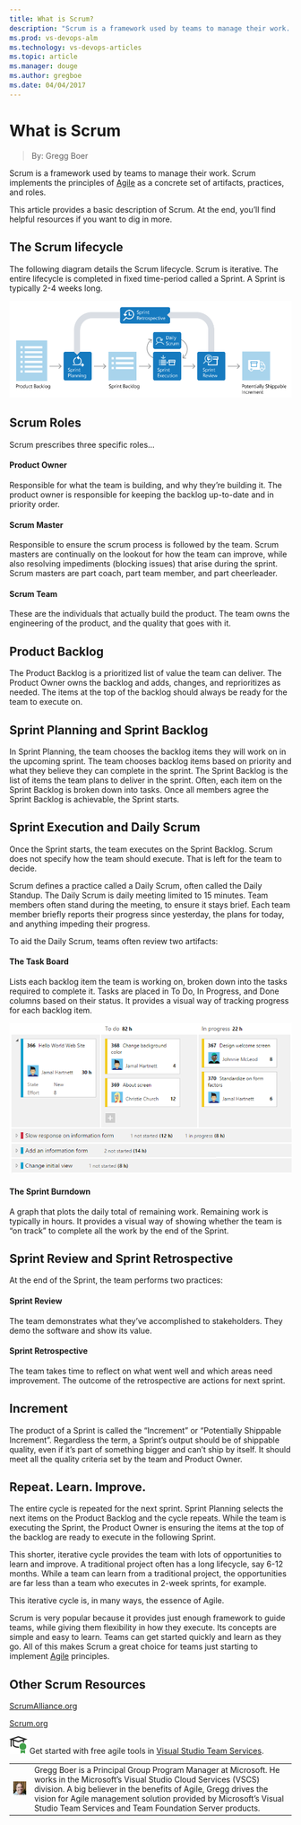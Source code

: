 ```yaml
---
title: What is Scrum?
description: "Scrum is a framework used by teams to manage their work. Scrum implements the principles of Agile as a concrete set of artifacts, practices, and roles. This article provides a basic description of Scrum. At the end, you’ll find helpful resources if you want to dig in more."
ms.prod: vs-devops-alm
ms.technology: vs-devops-articles
ms.topic: article
ms.manager: douge
ms.author: gregboe
ms.date: 04/04/2017
---
```


# What is Scrum
> By: Gregg Boer

Scrum is a framework used by teams to manage their work. Scrum
implements the principles of
[Agile](what-is-agile.md) as a concrete
set of artifacts, practices, and roles.

This article provides a basic description of Scrum. At the end, you’ll
find helpful resources if you want to dig in more.

## The Scrum lifecycle
The following diagram details the Scrum lifecycle. Scrum is iterative.
The entire lifecycle is completed in fixed time-period called a Sprint.
A Sprint is typically 2-4 weeks long.

![Scrum Lifecycle Diagram](_img/agile-scrum-lifecycle-diagram.png)

## Scrum Roles
Scrum prescribes three specific roles…

#### Product Owner
Responsible for what the team is building, and why they’re building it.
The product owner is responsible for keeping the backlog up-to-date and
in priority order.

#### Scrum Master
Responsible to ensure the scrum process is followed by the team. Scrum
masters are continually on the lookout for how the team can improve,
while also resolving impediments (blocking issues) that arise during the
sprint. Scrum masters are part coach, part team member, and part
cheerleader.

#### Scrum Team
These are the individuals that actually build the product. The team owns
the engineering of the product, and the quality that goes with it.

## Product Backlog
The Product Backlog is a prioritized list of value the team can deliver.
The Product Owner owns the backlog and adds, changes, and reprioritizes
as needed. The items at the top of the backlog should always be ready
for the team to execute on.

## Sprint Planning and Sprint Backlog
In Sprint Planning, the team chooses the backlog items they will work on
in the upcoming sprint. The team chooses backlog items based on priority
and what they believe they can complete in the sprint. The Sprint
Backlog is the list of items the team plans to deliver in the sprint.
Often, each item on the Sprint Backlog is broken down into tasks. Once
all members agree the Sprint Backlog is achievable, the Sprint starts.

## Sprint Execution and Daily Scrum
Once the Sprint starts, the team executes on the Sprint Backlog. Scrum
does not specify how the team should execute. That is left for the team
to decide.

Scrum defines a practice called a Daily Scrum, often called the Daily
Standup. The Daily Scrum is daily meeting limited to 15 minutes. Team
members often stand during the meeting, to ensure it stays brief. Each
team member briefly reports their progress since yesterday, the plans
for today, and anything impeding their progress.

To aid the Daily Scrum, teams often review two artifacts:

#### The Task Board
Lists each backlog item the team is working on, broken down into the
tasks required to complete it. Tasks are placed in To Do, In Progress,
and Done columns based on their status. It provides a visual way of
tracking progress for each backlog item.

![](_img/agile-vsts-taskboard.2.png)

#### The Sprint Burndown
A graph that plots the daily total of remaining work. Remaining work is
typically in hours. It provides a visual way of showing whether the team
is “on track” to complete all the work by the end of the Sprint.

## Sprint Review and Sprint Retrospective
At the end of the Sprint, the team performs two practices:

#### Sprint Review
The team demonstrates what they’ve accomplished to stakeholders. They
demo the software and show its value.

#### Sprint Retrospective
The team takes time to reflect on what went well and which areas need
improvement. The outcome of the retrospective are actions for next
sprint.

## Increment
The product of a Sprint is called the “Increment” or “Potentially
Shippable Increment”. Regardless the term, a Sprint’s output should be
of shippable quality, even if it’s part of something bigger and can’t
ship by itself. It should meet all the quality criteria set by the team
and Product Owner.

## Repeat. Learn. Improve.
The entire cycle is repeated for the next sprint. Sprint Planning
selects the next items on the Product Backlog and the cycle repeats.
While the team is executing the Sprint, the Product Owner is ensuring
the items at the top of the backlog are ready to execute in the
following Sprint.

This shorter, iterative cycle provides the team with lots of
opportunities to learn and improve. A traditional project often has a
long lifecycle, say 6-12 months. While a team can learn from a
traditional project, the opportunities are far less than a team who
executes in 2-week sprints, for example.

This iterative cycle is, in many ways, the essence of Agile.

Scrum is very popular because it provides just enough framework to guide
teams, while giving them flexibility in how they execute. Its concepts
are simple and easy to learn. Teams can get started quickly and learn as
they go. All of this makes Scrum a great choice for teams just starting
to implement [Agile](what-is-agile.md) principles.

## Other Scrum Resources
[ScrumAlliance.org](http://www.ScrumAlliance.org "Scrum Alliance")

[Scrum.org](http://www.scrum.org "Scrum.org")

![get started for free](_img/AgileGetStartedForFree_32x.png) Get started with free agile tools in [Visual Studio Team
Services](https://www.visualstudio.com/team-services/agile-tools).

|             |                           |
|-------------|---------------------------|
|![Gregg Boer](_img/greggboe_avatar_1472497044-130x130.jpg)|Gregg Boer is a Principal Group Program Manager at Microsoft. He works in the Microsoft’s Visual Studio Cloud Services (VSCS) division. A big believer in the benefits of Agile, Gregg drives the vision for Agile management solution provided by Microsoft’s Visual Studio Team Services and Team Foundation Server products.|